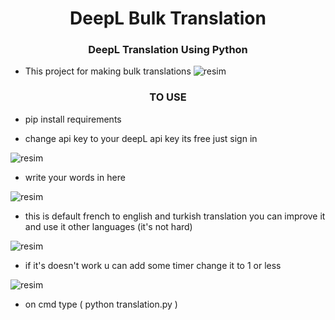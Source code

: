 <h1 align="center">DeepL Bulk Translation</h1>
<h3 align="center">DeepL Translation Using Python</h3>

- This project for making bulk translations
![resim](https://github.com/user-attachments/assets/5e7e75f5-4db8-471d-b7b1-009013c4b608)


<h3 align="center">TO USE</h3>

- pip install requirements

- change api key to your deepL api key its free just sign in

![resim](https://github.com/user-attachments/assets/afec7e52-119a-4fa2-bda3-68c1b8039008)

- write your words in here

![resim](https://github.com/user-attachments/assets/5e7e75f5-4db8-471d-b7b1-009013c4b608)

- this is default french to english and turkish translation you can improve it and use it other languages (it's not hard)

![resim](https://github.com/user-attachments/assets/505c2936-6261-4540-ba3a-fb89ebab37dc)

- if it's doesn't work u can add some timer change it to 1 or less

![resim](https://github.com/user-attachments/assets/7136be17-d79a-4871-94ae-49ef9a39cd01)



- on cmd type ( python translation.py )
